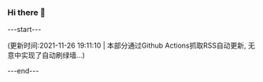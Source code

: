 ### Hi there 👋

---start---

(更新时间:2021-11-26 19:11:10 | 本部分通过Github Actions抓取RSS自动更新, 无意中实现了自动刷绿墙...)

---end---

<!--
**hezhongjie/hezhongjie** is a ✨ _special_ ✨ repository because its `README.md` (this file) appears on your GitHub profile.

Here are some ideas to get you started:

- 🔭 I’m currently working on ...
- 🌱 I’m currently learning ...
- 👯 I’m looking to collaborate on ...
- 🤔 I’m looking for help with ...
- 💬 Ask me about ...
- 📫 How to reach me: ...
- 😄 Pronouns: ...
- ⚡ Fun fact: ...
-->
